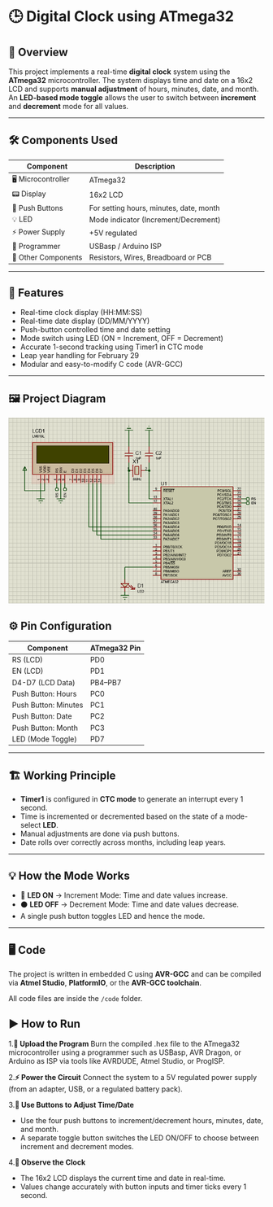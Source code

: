 # 🕒 Digital Clock using ATmega32

## 📌 Overview
This project implements a real-time **digital clock** system using the **ATmega32** microcontroller. The system displays time and date on a 16x2 LCD and supports **manual adjustment** of hours, minutes, date, and month. An **LED-based mode toggle** allows the user to switch between **increment** and **decrement** mode for all values.

---

## 🛠️ Components Used

| Component             | Description                           |
|----------------------|---------------------------------------|
| 🖥️ Microcontroller    | ATmega32                              |
| 📟 Display            | 16x2 LCD                              |
| 🔘 Push Buttons       | For setting hours, minutes, date, month |
| 💡 LED                | Mode indicator (Increment/Decrement) |
| ⚡ Power Supply       | +5V regulated                         |
| 🔌 Programmer         | USBasp / Arduino ISP                  |
| 🔩 Other Components   | Resistors, Wires, Breadboard or PCB   |

---

## 🧠 Features

- Real-time clock display (HH:MM:SS)
- Real-time date display (DD/MM/YYYY)
- Push-button controlled time and date setting
- Mode switch using LED (ON = Increment, OFF = Decrement)
- Accurate 1-second tracking using Timer1 in CTC mode
- Leap year handling for February 29
- Modular and easy-to-modify C code (AVR-GCC)

---

## 🖼️ Project Diagram

![images/digital_clock.png](https://github.com/parthpatel2811/digital-clock-atmega32/blob/04834b7293ad9117a2de959f660ba914df1ef0c7/Schematic%20Diagram)

## ⚙️ Pin Configuration

| Component           | ATmega32 Pin    |
|---------------------|------------------|
| RS (LCD)            | PD0              |
| EN (LCD)            | PD1              |
| D4-D7 (LCD Data)    | PB4–PB7          |
| Push Button: Hours  | PC0              |
| Push Button: Minutes| PC1              |
| Push Button: Date   | PC2              |
| Push Button: Month  | PC3              |
| LED (Mode Toggle)   | PD7              |

---

## 🏗️ Working Principle

- **Timer1** is configured in **CTC mode** to generate an interrupt every 1 second.
- Time is incremented or decremented based on the state of a mode-select **LED**.
- Manual adjustments are done via push buttons.
- Date rolls over correctly across months, including leap years.

---

## 💡 How the Mode Works

- 🔴 **LED ON** → Increment Mode: Time and date values increase.
- ⚫ **LED OFF** → Decrement Mode: Time and date values decrease.
- A single push button toggles LED and hence the mode.

---

## 🖥️ Code

The project is written in embedded C using **AVR-GCC** and can be compiled via **Atmel Studio**, **PlatformIO**, or the **AVR-GCC toolchain**.

All code files are inside the `/code` folder.

## ▶️ How to Run
1.**🔌 Upload the Program**
Burn the compiled .hex file to the ATmega32 microcontroller using a programmer such as USBasp, AVR Dragon, or Arduino as ISP via tools like AVRDUDE, Atmel Studio, or ProgISP.

2.**⚡ Power the Circuit**
Connect the system to a 5V regulated power supply (from an adapter, USB, or a regulated battery pack).

3.**🔘 Use Buttons to Adjust Time/Date**
  - Use the four push buttons to increment/decrement hours, minutes, date, and month.
  - A separate toggle button switches the LED ON/OFF to choose between increment and decrement modes.

4.**👀 Observe the Clock**
  - The 16x2 LCD displays the current time and date in real-time.
  - Values change accurately with button inputs and timer ticks every 1 second.
